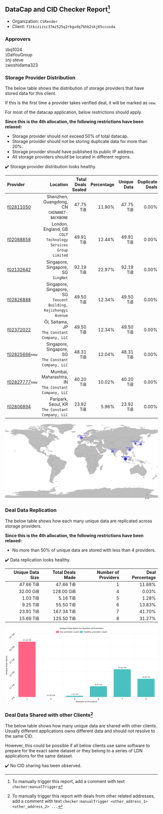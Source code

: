 ## DataCap and CID Checker Report[^1]
 - Organization: `CSRender`
 - Client: `f1tkizizsc37mz525q2rbgxdq7bhb2skj65ccusda`
### Approvers
`1`bq1024<br/>`1`DaYouGroup<br/>`1`nj-steve<br/>`1`woshidama323


### Storage Provider Distribution
The below table shows the distribution of storage providers that have stored data for this client.

If this is the first time a provider takes verified deal, it will be marked as `new`.

For most of the datacap application, below restrictions should apply.

**Since this is the 4th allocation, the following restrictions have been relaxed:**
 - Storage provider should not exceed 50% of total datacap.
 - Storage provider should not be storing duplicate data for more than 20%.
 - Storage provider should have published its public IP address.
 - All storage providers should be located in different regions.

✔️ Storage provider distribution looks healthy.

| Provider                                                    |                                                            Location | Total Deals Sealed | Percentage | Unique Data | Duplicate Deals |
| :---------------------------------------------------------- | ------------------------------------------------------------------: | -----------------: | ---------: | ----------: | --------------: |
| [f02811050](https://filfox.info/en/address/f02811050)       |                     Shenzhen, Guangdong, CN<br/>`CHINANET-BACKBONE` |          47.75 TiB |     11.90% |   47.75 TiB |           0.00% |
| [f02088858](https://filfox.info/en/address/f02088858)       |    London, England, GB<br/>`COLT Technology Services Group Limited` |          49.91 TiB |     12.44% |   49.91 TiB |           0.00% |
| [f02132642](https://filfox.info/en/address/f02132642)       |                              Singapore, Singapore, SG<br/>`SingNet` |          92.19 TiB |     22.97% |   92.19 TiB |           0.00% |
| [f02826888](https://filfox.info/en/address/f02826888)       | Singapore, Singapore, SG<br/>`Tencent Building, Kejizhongyi Avenue` |          49.50 TiB |     12.34% |   49.50 TiB |           0.00% |
| [f02372022](https://filfox.info/en/address/f02372022)       |                     Ōi, Saitama, JP<br/>`The Constant Company, LLC` |          49.50 TiB |     12.34% |   49.50 TiB |           0.00% |
| [f02825666](https://filfox.info/en/address/f02825666)`new`  |            Singapore, Singapore, SG<br/>`The Constant Company, LLC` |          48.31 TiB |     12.04% |   48.31 TiB |           0.00% |
| [f02827777](https://filfox.info/en/address/f02827777)`new`  |             Mumbai, Maharashtra, IN<br/>`The Constant Company, LLC` |          40.20 TiB |     10.02% |   40.20 TiB |           0.00% |
| [f02806894](https://filfox.info/en/address/f02806894)       |                 Paripark, Seoul, KR<br/>`The Constant Company, LLC` |          23.92 TiB |      5.96% |   23.92 TiB |           0.00% |

<img src="https://raw.githubusercontent.com/data-preservation-programs/filplus-checker-assets/main/filecoin-project/filecoin-plus-large-datasets/issues/1825/1705223767430.png"/>

### Deal Data Replication
The below table shows how each many unique data are replicated across storage providers.


**Since this is the 4th allocation, the following restrictions have been relaxed:**
- No more than 50% of unique data are stored with less than 4 providers.

✔️ Data replication looks healthy.

| Unique Data Size | Total Deals Made | Number of Providers | Deal Percentage |
| ---------------: | ---------------: | ------------------: | --------------: |
|        47.66 TiB |        47.66 TiB |                   1 |          11.88% |
|        32.00 GiB |       128.00 GiB |                   4 |           0.03% |
|         1.03 TiB |         5.16 TiB |                   5 |           1.28% |
|         9.25 TiB |        55.50 TiB |                   6 |          13.83% |
|        23.91 TiB |       167.34 TiB |                   7 |          41.70% |
|        15.69 TiB |       125.50 TiB |                   8 |          31.27% |

<img src="https://raw.githubusercontent.com/data-preservation-programs/filplus-checker-assets/main/filecoin-project/filecoin-plus-large-datasets/issues/1825/1705223768340.png"/>

### Deal Data Shared with other Clients[^3]
The below table shows how many unique data are shared with other clients.
Usually different applications owns different data and should not resolve to the same CID.

However, this could be possible if all below clients use same software to prepare for the exact same dataset or they belong to a series of LDN applications for the same dataset.

✔️ No CID sharing has been observed.

[^1]: To manually trigger this report, add a comment with text `checker:manualTrigger`

[^2]: Deals from those addresses are combined into this report as they are specified with `checker:manualTrigger`

[^3]: To manually trigger this report with deals from other related addresses, add a comment with text `checker:manualTrigger <other_address_1> <other_address_2> ...`
